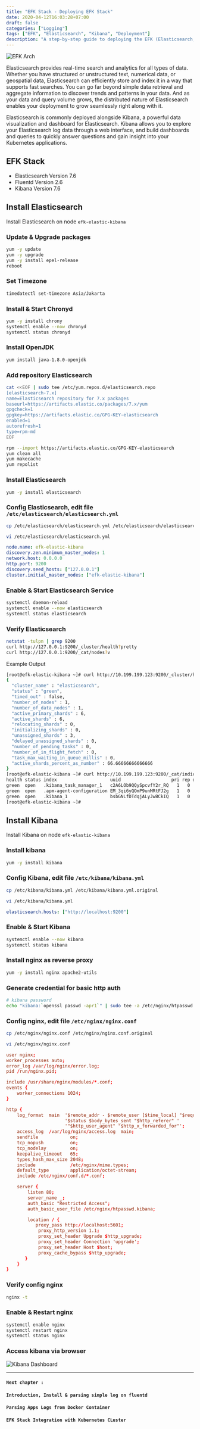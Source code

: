 ```yaml
---
title: "EFK Stack - Deploying EFK Stack"
date: 2020-04-12T16:03:28+07:00
draft: false
categories: ["Logging"]
tags: ["EFK", "Elasticsearch", "Kibana", "Deployment"]
description: "A step-by-step guide to deploying the EFK (Elasticsearch, Fluentd, Kibana) stack, starting with the installation and configuration of Elasticsearch and Kibana on CentOS 8."
---
```

![EFK Arch](/images/efk-arch.png "EFK Arch")

Elasticsearch provides real-time search and analytics for all types of data. Whether you have structured or unstructured text, numerical data, or geospatial data, Elasticsearch can efficiently store and index it in a way that supports fast searches. You can go far beyond simple data retrieval and aggregate information to discover trends and patterns in your data. And as your data and query volume grows, the distributed nature of Elasticsearch enables your deployment to grow seamlessly right along with it. 

<!-- more -->

Elasticsearch is commonly deployed alongside Kibana, a powerful data visualization  and dashboard for Elasticsearch. Kibana allows you to explore your Elasticsearch log data through a web interface, and build dashboards and queries to quickly answer questions and gain insight into your Kubernetes applications.

## EFK Stack

* Elasticsearch Version 7.6  
* Fluentd Version 2.6
* Kibana Version 7.6  

## Install Elasticsearch

Install Elasticsearch on node `efk-elastic-kibana`

### Update & Upgrade packages

```bash
yum -y update
yum -y upgrade
yum -y install epel-release
reboot
```

### Set Timezone

```bash
timedatectl set-timezone Asia/Jakarta
```

### Install & Start Chronyd

```bash
yum -y install chrony
systemctl enable --now chronyd
systemctl status chronyd
```

### Install OpenJDK

```bash
yum install java-1.8.0-openjdk
```

### Add repository Elasticsearch

```bash
cat <<EOF | sudo tee /etc/yum.repos.d/elasticsearch.repo
[elasticsearch-7.x]
name=Elasticsearch repository for 7.x packages
baseurl=https://artifacts.elastic.co/packages/7.x/yum
gpgcheck=1
gpgkey=https://artifacts.elastic.co/GPG-KEY-elasticsearch
enabled=1
autorefresh=1
type=rpm-md
EOF
```
```bash
rpm --import https://artifacts.elastic.co/GPG-KEY-elasticsearch
yum clean all
yum makecache
yum repolist
```

### Install Elasticsearch

```bash
yum -y install elasticsearch
```

### Config Elasticsearch, edit file `/etc/elasticsearch/elasticsearch.yml`

```bash
cp /etc/elasticsearch/elasticsearch.yml /etc/elasticsearch/elasticsearch.yml.original
```

```bash
vi /etc/elasticsearch/elasticsearch.yml
```
```yaml
node.name: efk-elastic-kibana
discovery.zen.minimum_master_nodes: 1
network.host: 0.0.0.0
http.port: 9200
discovery.seed_hosts: ["127.0.0.1"]
cluster.initial_master_nodes: ["efk-elastic-kibana"]
```

### Enable & Start Elasticsearch Service

```bash
systemctl daemon-reload
systemctl enable --now elasticsearch
systemctl status elasticsearch
```

### Verify Elasticsearch

```bash
netstat -tulpn | grep 9200
curl http://127.0.0.1:9200/_cluster/health?pretty
curl http://127.0.0.1:9200/_cat/nodes?v
```

Example Output 

```bash
[root@efk-elastic-kibana ~]# curl http://10.199.199.123:9200/_cluster/health?pretty
{
  "cluster_name" : "elasticsearch",
  "status" : "green",
  "timed_out" : false,
  "number_of_nodes" : 1,
  "number_of_data_nodes" : 1,
  "active_primary_shards" : 6,
  "active_shards" : 6,
  "relocating_shards" : 0,
  "initializing_shards" : 0,
  "unassigned_shards" : 3,
  "delayed_unassigned_shards" : 0,
  "number_of_pending_tasks" : 0,
  "number_of_in_flight_fetch" : 0,
  "task_max_waiting_in_queue_millis" : 0,
  "active_shards_percent_as_number" : 66.66666666666666
}
[root@efk-elastic-kibana ~]# curl http://10.199.199.123:9200/_cat/indices?v
health status index                    uuid                   pri rep docs.count docs.deleted store.size pri.store.size
green  open   .kibana_task_manager_1   c2A6LOb9QQySpcvfY2r_RQ   1   0          2            1     29.8kb         29.8kb
green  open   .apm-agent-configuration EM_3qi6yQOmP9unMRtFJ2g   1   0          0            0       283b           283b
green  open   .kibana_1                bsbGNLfDTdqjALyJwBCkIQ   1   0          9            1     44.7kb         44.7kb
[root@efk-elastic-kibana ~]# 
```

## Install Kibana

Install Kibana on node `efk-elastic-kibana`  

### Install kibana

```bash
yum -y install kibana
```

### Config Kibana, edit file `/etc/kibana/kibana.yml`

```bash
cp /etc/kibana/kibana.yml /etc/kibana/kibana.yml.original
```

```bash
vi /etc/kibana/kibana.yml
```
```yaml
elasticsearch.hosts: ["http://localhost:9200"]
```

### Enable & Start Kibana

```bash
systemctl enable --now kibana
systemctl status kibana
```

### Install nginx as reverse proxy

```bash
yum -y install nginx apache2-utils  
```

### Generate credential for basic http auth

```bash
# kibana password
echo "kibana:`openssl passwd -apr1`" | sudo tee -a /etc/nginx/htpasswd.kibana
```

### Config nginx, edit file `/etc/nginx/nginx.conf`

```bash
cp /etc/nginx/nginx.conf /etc/nginx/nginx.conf.original
```

```bash
vi /etc/nginx/nginx.conf
```

```conf
user nginx;
worker_processes auto;
error_log /var/log/nginx/error.log;
pid /run/nginx.pid;

include /usr/share/nginx/modules/*.conf;
events {
    worker_connections 1024;
}

http {
    log_format  main  '$remote_addr - $remote_user [$time_local] "$request" '
                      '$status $body_bytes_sent "$http_referer" '
                      '"$http_user_agent" "$http_x_forwarded_for"';
    access_log  /var/log/nginx/access.log  main;
    sendfile            on;
    tcp_nopush          on;
    tcp_nodelay         on;
    keepalive_timeout   65;
    types_hash_max_size 2048;
    include             /etc/nginx/mime.types;
    default_type        application/octet-stream;
    include /etc/nginx/conf.d/*.conf;

    server {
        listen 80;
        server_name _;
        auth_basic "Restricted Access";
        auth_basic_user_file /etc/nginx/htpasswd.kibana;

        location / {
           proxy_pass http://localhost:5601;
            proxy_http_version 1.1;
            proxy_set_header Upgrade $http_upgrade;
            proxy_set_header Connection 'upgrade';
            proxy_set_header Host $host;
            proxy_cache_bypass $http_upgrade;
       }
    } 
}
```

### Verify config nginx

```bash
nginx -t
```

### Enable & Restart nginx

```bash
systemctl enable nginx 
systemctl restart nginx
systemctl status nginx
```

### Access kibana via browser

![Kibana Dashboard](/images/kibana.png "Kibana Dashboard")

---  

  


#### `Next chapter :`
#### `Introduction, Install & parsing simple log on fluentd`
#### `Parsing Apps Logs from Docker Container`
#### `EFK Stack Integration with Kubernetes CLuster`